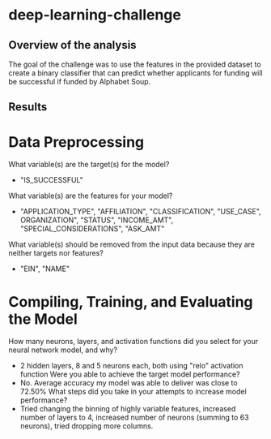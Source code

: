# deep-learning-challenge

## Overview of the analysis

The goal of the challenge was to use the features in the provided dataset to create a binary classifier that can predict whether applicants for funding will be successful if funded by Alphabet Soup.

## Results

# Data Preprocessing
What variable(s) are the target(s) for the model?
- "IS_SUCCESSFUL"
  
What variable(s) are the features for your model?
- "APPLICATION_TYPE", "AFFILIATION", "CLASSIFICATION", "USE_CASE", ORGANIZATION", "STATUS", "INCOME_AMT", "SPECIAL_CONSIDERATIONS", "ASK_AMT"

What variable(s) should be removed from the input data because they are neither targets nor features?
- "EIN", "NAME"

# Compiling, Training, and Evaluating the Model
How many neurons, layers, and activation functions did you select for your neural network model, and why?
- 2 hidden layers, 8 and 5 neurons each, both using "relo" activation function
Were you able to achieve the target model performance?
- No. Average accuracy my model was able to deliver was close to 72.50%
What steps did you take in your attempts to increase model performance?
- Tried changing the binning of highly variable features, increased number of layers to 4, increased number of neurons (summing to 63 neurons), tried dropping more columns.
